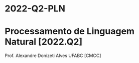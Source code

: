 # 2022-Q2-PLN
# Processamento de Linguagem Natural [2022.Q2]

Prof. Alexandre Donizeti Alves
UFABC [CMCC]

<br>
